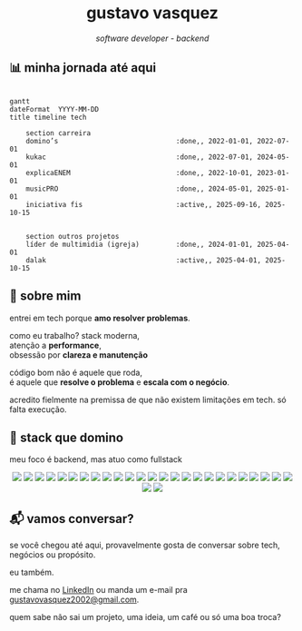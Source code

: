 <h1 align="center">gustavo vasquez</h1>
<p align="center"><i>software developer - backend</i></p>

## 📊 minha jornada até aqui

```mermaid

gantt
dateFormat  YYYY-MM-DD
title timeline tech

    section carreira
    domino’s                             :done,, 2022-01-01, 2022-07-01
    kukac                                :done,, 2022-07-01, 2024-05-01
    explicaENEM                          :done,, 2022-10-01, 2023-01-01
    musicPRO                             :done,, 2024-05-01, 2025-01-01
    iniciativa fis                       :active,, 2025-09-16, 2025-10-15


    section outros projetos
    líder de multimidia (igreja)         :done,, 2024-01-01, 2025-04-01
    dalak                                :active,, 2025-04-01, 2025-10-15
```

## 👋 sobre mim

entrei em tech porque **amo resolver problemas**.

como eu trabalho?
stack moderna,  
atenção a **performance**,  
obsessão por **clareza e manutenção**

código bom não é aquele que roda,  
é aquele que **resolve o problema** e **escala com o negócio**.

acredito fielmente na premissa de que não existem limitações em tech. só falta execução.

## 🧠 stack que domino

meu foco é backend, mas atuo como fullstack

<div align="center"> <!-- backend / infra --> <img src="https://img.shields.io/badge/Node.js-339933?style=for-the-badge&logo=nodedotjs&logoColor=white"/> <img src="https://img.shields.io/badge/NestJS-E0234E?style=for-the-badge&logo=nestjs&logoColor=white"/> <img src="https://img.shields.io/badge/Fastify-000000?style=for-the-badge&logo=fastify&logoColor=white"/> <img src="https://img.shields.io/badge/Prisma-2D3748?style=for-the-badge&logo=prisma&logoColor=white"/> <img src="https://img.shields.io/badge/Redis-DC382D?style=for-the-badge&logo=redis&logoColor=white"/> <img src="https://img.shields.io/badge/RabbitMQ-FF6600?style=for-the-badge&logo=rabbitmq&logoColor=white"/> <img src="https://img.shields.io/badge/GraphQL-E10098?style=for-the-badge&logo=graphql&logoColor=white"/> <img src="https://img.shields.io/badge/WebSocket-8257e5?style=for-the-badge&logo=socketdotio"/> <!-- frontend --> <img src="https://img.shields.io/badge/React-61DAFB?style=for-the-badge&logo=react&logoColor=black"/> <img src="https://img.shields.io/badge/React_Native-20232A?style=for-the-badge&logo=react&logoColor=61DAFB"/> <img src="https://img.shields.io/badge/Next.js-000000?style=for-the-badge&logo=nextdotjs&logoColor=white"/> <img src="https://img.shields.io/badge/TailwindCSS-38B2AC?style=for-the-badge&logo=tailwindcss&logoColor=white"/><!-- banco --> <img src="https://img.shields.io/badge/PostgreSQL-4169E1?style=for-the-badge&logo=postgresql&logoColor=white"/> <img src="https://img.shields.io/badge/MongoDB-47A248?style=for-the-badge&logo=mongodb&logoColor=white"/> <img src="https://img.shields.io/badge/SQLite-003B57?style=for-the-badge&logo=sqlite&logoColor=white"/> <!-- devtools e arquitetura --> <img src="https://img.shields.io/badge/TypeScript-3178C6?style=for-the-badge&logo=typescript&logoColor=white"/> <img src="https://img.shields.io/badge/Rust-000000?style=for-the-badge&logo=rust&logoColor=white"/> <img src="https://img.shields.io/badge/Docker-2496ED?style=for-the-badge&logo=docker&logoColor=white"/> <img src="https://img.shields.io/badge/Kubernetes-326CE5?style=for-the-badge&logo=kubernetes&logoColor=white"/> <img src="https://img.shields.io/badge/Traefik-24A1C1?style=for-the-badge&logo=traefikproxy&logoColor=white"/> <img src="https://img.shields.io/badge/AWS-232F3E?style=for-the-badge&logo=linux&logoColor=white"/> <img src="https://img.shields.io/badge/Electron-47848F?style=for-the-badge&logo=electron&logoColor=white"/> <img src="https://img.shields.io/badge/OpenAI-412991?style=for-the-badge&logo=openai&logoColor=white"/> <!-- qualidade --> <img src="https://img.shields.io/badge/Jest-C21325?style=for-the-badge&logo=jest&logoColor=white"/> <img src="https://img.shields.io/badge/biome-F7B93E?style=for-the-badge&logo=biome"/> <img src="https://img.shields.io/badge/ESLint-4B32C3?style=for-the-badge&logo=eslint&logoColor=white"/> <img src="https://img.shields.io/badge/Prettier-F7B93E?style=for-the-badge&logo=prettier&logoColor=black"/> </div>

## 📬 vamos conversar?

se você chegou até aqui, provavelmente gosta de conversar sobre tech, negócios ou propósito.

eu também.

me chama no [LinkedIn](https://www.linkedin.com/in/devgustavovasquez/) ou manda um e-mail pra gustavovasquez2002@gmail.com.

quem sabe não sai um projeto, uma ideia, um café ou só uma boa troca?
